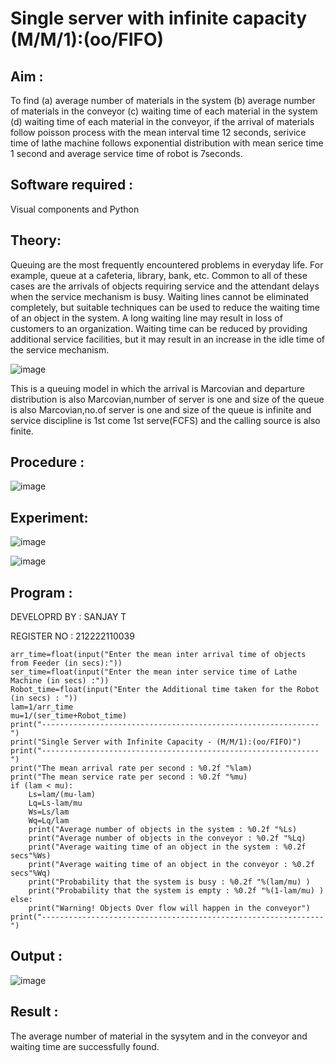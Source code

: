# Single server with infinite capacity (M/M/1):(oo/FIFO)

## Aim :

To find (a) average number of materials in the system (b) average number of materials in the conveyor (c) waiting time of each material in the system (d) waiting time of each material in the conveyor, if the arrival  of materials follow poisson process with the mean interval time 12 seconds, serivice time of lathe machine follows exponential distribution with mean serice time 1 second and average service time of robot is 7seconds.

## Software required :

Visual components and Python

## Theory:

Queuing are the most frequently encountered problems in everyday life. For example, queue at a cafeteria, library, bank, etc. Common to all of these cases are the arrivals of objects requiring service and the attendant delays when the service mechanism is busy. Waiting lines cannot be eliminated completely, but suitable techniques can be used to reduce the waiting time of an object in the system. A long waiting line may result in loss of customers to an organization. Waiting time can be reduced by providing additional service facilities, but it may result in an increase in the idle time of the service mechanism.


![image](https://github.com/sanjaythiyagarajan/Single-server-infinite-capacity---Markov-Model/assets/119409242/8406eb57-4244-4eac-8996-35f8a3d7ac18)


This is a queuing model in which the arrival is Marcovian and departure distribution is also Marcovian,number of server is one and size of the queue is also Marcovian,no.of server is one and size of the queue is infinite and service discipline is 1st come 1st serve(FCFS) and the calling source is also finite.

## Procedure :

![image](https://github.com/sanjaythiyagarajan/Single-server-infinite-capacity---Markov-Model/assets/119409242/0c7b472c-c75c-4e92-9a30-e5adbe7d59b1)

## Experiment:

![image](https://github.com/sanjaythiyagarajan/Single-server-infinite-capacity---Markov-Model/assets/119409242/df146f4f-67a9-4df4-8fd5-060a0d3cde8e)


![image](https://github.com/sanjaythiyagarajan/Single-server-infinite-capacity---Markov-Model/assets/119409242/f4b91701-23c2-42cf-b623-fcf61211e39a)

 
## Program :

DEVELOPRD BY : SANJAY T

REGISTER NO : 212222110039

```
arr_time=float(input("Enter the mean inter arrival time of objects from Feeder (in secs):"))
ser_time=float(input("Enter the mean inter service time of Lathe Machine (in secs) :"))
Robot_time=float(input("Enter the Additional time taken for the Robot (in secs) : "))
lam=1/arr_time
mu=1/(ser_time+Robot_time)
print("--------------------------------------------------------------")
print("Single Server with Infinite Capacity - (M/M/1):(oo/FIFO)")
print("--------------------------------------------------------------")
print("The mean arrival rate per second : %0.2f "%lam)
print("The mean service rate per second : %0.2f "%mu)
if (lam < mu):
    Ls=lam/(mu-lam)
    Lq=Ls-lam/mu
    Ws=Ls/lam
    Wq=Lq/lam
    print("Average number of objects in the system : %0.2f "%Ls)
    print("Average number of objects in the conveyor : %0.2f "%Lq)
    print("Average waiting time of an object in the system : %0.2f secs"%Ws)
    print("Average waiting time of an object in the conveyor : %0.2f secs"%Wq)
    print("Probability that the system is busy : %0.2f "%(lam/mu) )
    print("Probability that the system is empty : %0.2f "%(1-lam/mu) )
else:
    print("Warning! Objects Over flow will happen in the conveyor")
print("---------------------------------------------------------------")

```

## Output :

![image](https://github.com/sanjaythiyagarajan/Single-server-infinite-capacity---Markov-Model/assets/119409242/11d0af17-4027-4e75-b5d3-8060a8ca7b6c)


## Result :

The average number of material in the sysytem and in the conveyor and waiting time are
successfully found.
